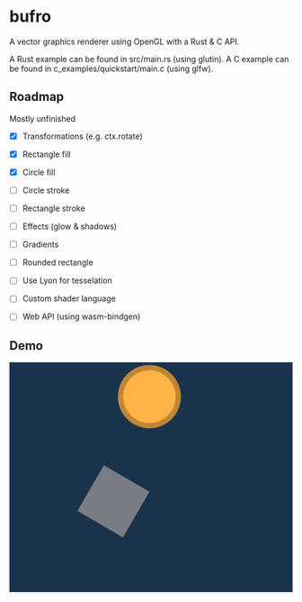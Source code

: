 # bufro
A vector graphics renderer using OpenGL with a Rust &amp; C API.

A Rust example can be found in src/main.rs (using glutin).
A C example can be found in c\_examples/quickstart/main.c (using glfw).

## Roadmap

Mostly unfinished

- [x] Transformations (e.g. ctx.rotate)
- [x] Rectangle fill
- [x] Circle fill
- [ ] Circle stroke
- [ ] Rectangle stroke
- [ ] Effects (glow & shadows)
- [ ] Gradients
- [ ] Rounded rectangle
- [ ] Use Lyon for tesselation
- [ ] Custom shader language
- [ ] Web API (using wasm-bindgen)


## Demo

![Image of demo](https://raw.githubusercontent.com/UE2020/bufro/main/demo.png)
